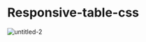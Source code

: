 # Responsive-table-css
![untitled-2](https://user-images.githubusercontent.com/42339316/44028499-b3c2d784-9f17-11e8-8c5d-f3cb568f21c6.png)

